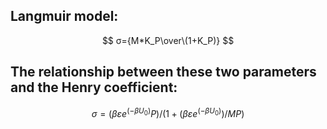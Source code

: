 ## Langmuir model: 
$$ σ={M*K_P\over\(1+K_P)} $$              

## The relationship between these two parameters and the Henry coefficient:
$$ σ=(βεe^(-βU_0 ) P)/(1+(βεe^(-βU_0 ))/M P) $$

